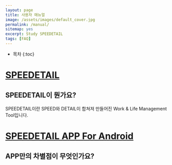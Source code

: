 ```yaml
---
layout: page
title: 사용자 매뉴얼
image: /assets/images/default_cover.jpg
permalink: /manual/
sitemap: yes
excerpt: Study SPEEDETAIL 
tags: [FAQ]
---
```

* 목차
{:toc}
# [SPEEDETAIL](https://www.speedetail.com)
## SPEEDETAIL이 뭔가요?
SPEEDETAIL이란 SPEED와 DETAIL이 합쳐져 만들어진 Work & Life Management Tool입니다.

# [SPEEDETAIL APP For Android](https://www.speedetail.com)
## APP만의 차별점이 무엇인가요?


